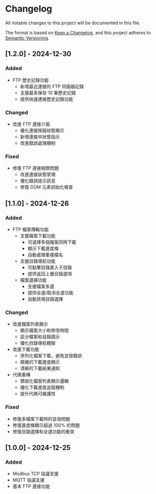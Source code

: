 # Changelog

All notable changes to this project will be documented in this file.

The format is based on [Keep a Changelog](https://keepachangelog.com/en/1.0.0/),
and this project adheres to [Semantic Versioning](https://semver.org/spec/v2.0.0.html).

## [1.2.0] - 2024-12-30

### Added
- FTP 歷史記錄功能
  - 新增最近連接的 FTP 伺服器記錄
  - 支援最多保存 10 筆歷史記錄
  - 提供快速連接歷史記錄功能

### Changed
- 改進 FTP 連接介面
  - 優化連接按鈕狀態顯示
  - 新增連接中狀態指示
  - 改進錯誤處理機制

### Fixed
- 修復 FTP 連接相關問題
  - 改進連接狀態管理
  - 優化錯誤提示訊息
  - 修復 DOM 元素初始化檢查

## [1.1.0] - 2024-12-26

### Added
- FTP 檔案傳輸功能
  - 支援檔案下載功能
    - 可選擇多個檔案同時下載
    - 顯示下載進度條
    - 自動處理重複檔名
  - 支援目錄導航功能
    - 可點擊目錄進入子目錄
    - 提供返回上層目錄選項
  - 檔案選擇功能
    - 支援檔案多選
    - 提供全選/取消全選功能
    - 自動禁用目錄選擇

### Changed
- 改進檔案列表顯示
  - 顯示檔案大小和修改時間
  - 區分檔案和目錄圖示
  - 優化目錄導航體驗
- 改進下載功能
  - 序列化檔案下載，避免並發錯誤
  - 精確的下載進度顯示
  - 清晰的下載結果通知
- 代碼重構
  - 模組化檔案列表顯示邏輯
  - 優化下載進度追蹤機制
  - 提升代碼可維護性

### Fixed
- 修復多檔案下載時的並發問題
- 修復進度條顯示超過 100% 的問題
- 修復目錄選擇和全選功能的衝突

## [1.0.0] - 2024-12-25

### Added
- Modbus TCP 協議支援
- MQTT 協議支援
- 基本 FTP 連接功能